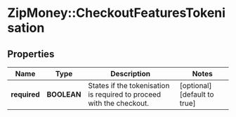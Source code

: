 # ZipMoney::CheckoutFeaturesTokenisation

## Properties
Name | Type | Description | Notes
------------ | ------------- | ------------- | -------------
**required** | **BOOLEAN** | States if the tokenisation is required to proceed with the checkout. | [optional] [default to true]


